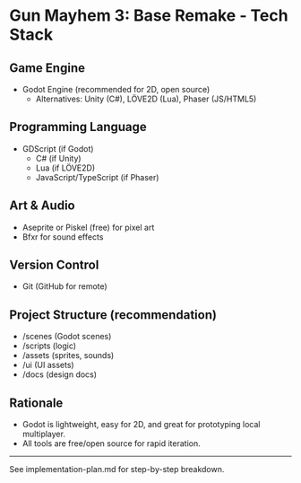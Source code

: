 # Gun Mayhem 3: Base Remake - Tech Stack

## Game Engine
- Godot Engine (recommended for 2D, open source)
  - Alternatives: Unity (C#), LÖVE2D (Lua), Phaser (JS/HTML5)

## Programming Language
- GDScript (if Godot)
  - C# (if Unity)
  - Lua (if LÖVE2D)
  - JavaScript/TypeScript (if Phaser)

## Art & Audio
- Aseprite or Piskel (free) for pixel art
- Bfxr for sound effects

## Version Control
- Git (GitHub for remote)

## Project Structure (recommendation)
- /scenes (Godot scenes)
- /scripts (logic)
- /assets (sprites, sounds)
- /ui (UI assets)
- /docs (design docs)

## Rationale
- Godot is lightweight, easy for 2D, and great for prototyping local multiplayer.
- All tools are free/open source for rapid iteration.

---

See implementation-plan.md for step-by-step breakdown.
